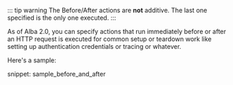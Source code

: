 <!--title: Before and after actions-->

::: tip warning
The Before/After actions are **not** additive. The last one specified is the only one executed.
:::

As of Alba 2.0, you can specify actions that run immediately before or after an HTTP request is executed for common setup or teardown
work like setting up authentication credentials or tracing or whatever.

Here's a sample:

snippet: sample_before_and_after
